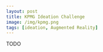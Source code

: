 ```yaml
---
layout: post
title: KPMG Ideation Challenge
image: /img/kpmg.png
tags: [ideation, Augmented Reality]
---
```


TODO

